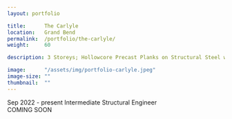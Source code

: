 ```yaml
---
layout: portfolio

title:      The Carlyle
location:   Grand Bend
permalink:  /portfolio/the-carlyle/
weight:     60

description: 3 Storeys; Hollowcore Precast Planks on Structural Steel with Masonry Walls

image:      "/assets/img/portfolio-carlyle.jpeg" 
image-size: ""
thumbnail:  ""
---
```


<div id="content">
    <span class="font-body font-bold text-grey-40 block">Sep 2022 - present</span>
    <span class="font-header font-bold text-xl text-primary uppercase block pt-2">Intermediate Structural Engineer</span>
    <div class="pt-2">
        <span class="font-body text-black block">COMING SOON</span>
    </div>
</div>